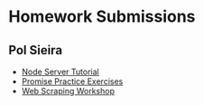 # Homework Submissions

## Pol Sieira

* [Node Server Tutorial](https://github.com/polsieira/node-server-tutorial)
* [Promise Practice Exercises](https://repl.it/@posi7790/Promise-Practice)
* [Web Scraping Workshop](https://github.com/polsieira/apartment-scrapper)
